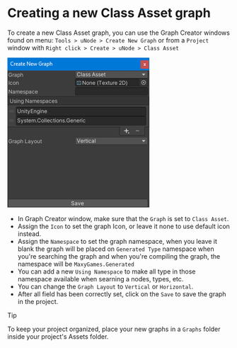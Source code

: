 # Creating a new Class Asset graph

To create a new Class Asset graph, you can use the Graph Creator windows found on menu: `Tools > uNode > Create New Graph` or from a `Project` window with `Right click > Create > uNode > Class Asset`

![](../../../images/graph_reference_class-asset_create-graph1.png)

- In Graph Creator window, make sure that the `Graph` is set to `Class Asset`.
- Assign the `Icon` to set the graph Icon, or leave it none to use default icon instead.
- Assign the `Namespace` to set the graph namespace, when you leave it blank the graph will be placed on `Generated Type` namespace when you're searching the graph and when you're compiling the graph, the namespace will be `MaxyGames.Generated`
- You can add a new `Using Namespace` to make all type in those namespace available when searning a nodes, types, etc.
- You can change the `Graph Layout` to `Vertical` or `Horizontal`.
- After all field has been correctly set, click on the `Save` to save the graph in the project.

> [!TIP]
> To keep your project organized, place your new graphs in a `Graphs` folder inside your project's Assets folder.
